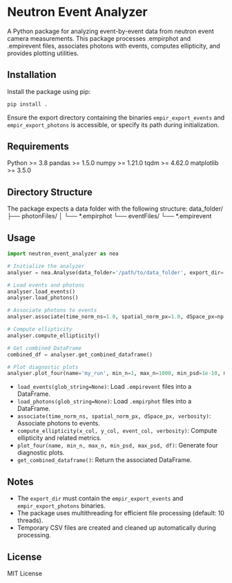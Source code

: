 # Neutron Event Analyzer

A Python package for analyzing event-by-event data from neutron event camera measurements. This package processes .empirphot and .empirevent files, associates photons with events, computes ellipticity, and provides plotting utilities.

## Installation
Install the package using pip:
```python
pip install .
```

Ensure the export directory containing the binaries `empir_export_events` and `empir_export_photons` is accessible, or specify its path during initialization.

## Requirements

Python >= 3.8
pandas >= 1.5.0
numpy >= 1.21.0
tqdm >= 4.62.0
matplotlib >= 3.5.0

## Directory Structure
The package expects a data folder with the following structure:
data_folder/
├── photonFiles/
│   └── *.empirphot
└── eventFiles/
    └── *.empirevent

## Usage
```python
import neutron_event_analyzer as nea

# Initialize the analyzer
analyser = nea.Analyse(data_folder='/path/to/data_folder', export_dir='/path/to/export')

# Load events and photons
analyser.load_events()
analyser.load_photons()

# Associate photons to events
analyser.associate(time_norm_ns=1.0, spatial_norm_px=1.0, dSpace_px=np.inf, verbosity=1)

# Compute ellipticity
analyser.compute_ellipticity()

# Get combined DataFrame
combined_df = analyser.get_combined_dataframe()

# Plot diagnostic plots
analyser.plot_four(name='my_run', min_n=1, max_n=1000, min_psd=1e-10, max_psd=1)
```

- `load_events(glob_string=None)`: Load `.empirevent` files into a DataFrame.
- `load_photons(glob_string=None)`: Load `.empirphot` files into a DataFrame.
- `associate(time_norm_ns, spatial_norm_px, dSpace_px, verbosity)`: Associate photons to events.
- `compute_ellipticity(x_col, y_col, event_col, verbosity)`: Compute ellipticity and related metrics.
- `plot_four(name, min_n, max_n, min_psd, max_psd, df)`: Generate four diagnostic plots.
- `get_combined_dataframe()`: Return the associated DataFrame.

## Notes

- The `export_dir` must contain the `empir_export_events` and `empir_export_photons` binaries.
- The package uses multithreading for efficient file processing (default: 10 threads).
- Temporary CSV files are created and cleaned up automatically during processing.

## License

MIT License